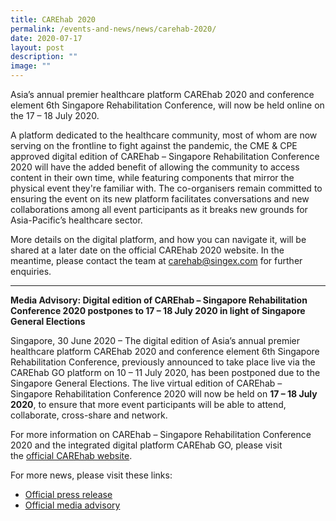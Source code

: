 ```yaml
---
title: CAREhab 2020
permalink: /events-and-news/news/carehab-2020/
date: 2020-07-17
layout: post
description: ""
image: ""
---
```

Asia’s annual premier healthcare platform CAREhab 2020 and conference element 6th Singapore Rehabilitation Conference, will now be held online on the 17 – 18 July 2020.

A platform dedicated to the healthcare community, most of whom are now serving on the frontline to fight against the pandemic, the CME & CPE approved digital edition of CAREhab – Singapore Rehabilitation Conference 2020 will have the added benefit of allowing the community to access content in their own time, while featuring components that mirror the physical event they're familiar with. The co-organisers remain committed to ensuring the event on its new platform facilitates conversations and new collaborations among all event participants as it breaks new grounds for Asia-Pacific’s healthcare sector.  
  
More details on the digital platform, and how you can navigate it, will be shared at a later date on the official CAREhab 2020 website. In the meantime, please contact the team at [carehab@singex.com](mailto:carehab@singex.com) for further enquiries.

* * *

**Media Advisory: Digital edition of CAREhab – Singapore Rehabilitation Conference 2020 postpones to 17 – 18 July 2020 in light of Singapore General Elections**

Singapore, 30 June 2020 – The digital edition of Asia’s annual premier healthcare platform CAREhab 2020 and conference element 6th Singapore Rehabilitation Conference, previously announced to take place live via the CAREhab GO platform on 10 – 11 July 2020, has been postponed due to the Singapore General Elections. The live virtual edition of CAREhab – Singapore Rehabilitation Conference 2020 will now be held on **17 – 18 July 2020**, to ensure that more event participants will be able to attend, collaborate, cross-share and network.

For more information on CAREhab – Singapore Rehabilitation Conference 2020 and the integrated digital platform CAREhab GO, please visit the [official CAREhab website](https://www.carehab-singapore.com/).

For more news, please visit these links:

*   [Official press release](/files/Resources/CAREhab%202020/20200630_carehab_2020_press_release%20(1).pdf)
*   [Official media advisory](/files/Resources/CAREhab%202020/20200630_carehab_2020_media_advisory%20(1).pdf)